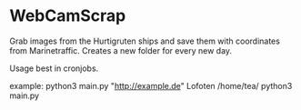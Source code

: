 # WebCamScrap

Grab images from the Hurtigruten ships and save them with coordinates from Marinetraffic.
Creates a new folder for every new day.

Usage best in cronjobs.

example: python3 main.py "http://example.de" Lofoten /home/tea/
python3 main.py <source for image> <ship name> <basefolder> 
